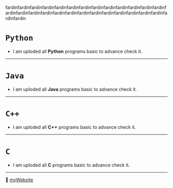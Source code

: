 fardinfardinfardinfardinfardinfardinfardinfardinfardinfardinfardinfardinfardinfardinfardinfardinfardinfardinfardinfardinfardinfardinfardinfardinfardinfardinfardinfardin

# `Python`
- I am uploded all **Python** programs basic to advance check it.
---
# `Java`
- I am uploded all **Java** programs basic to advance check it.
---
# `C++`
- I am uploded all **C++** programs basic to advance check it.
---
# `C`
- I am uploded all **C** programs basic to advance check it.
***

🤔
[myWebsite](https://www.google.com/)
